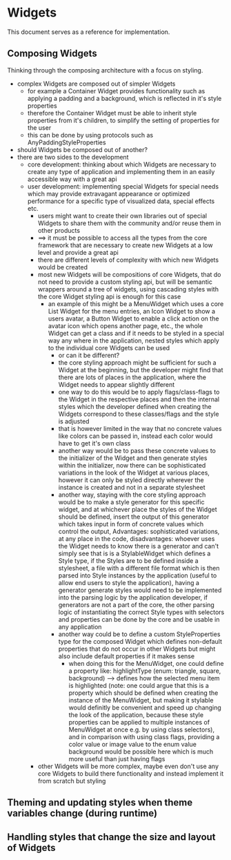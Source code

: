 
# Widgets

This document serves as a reference for implementation.

## Composing Widgets

Thinking through the composing architecture with a focus on styling.

- complex Widgets are composed out of simpler Widgets
  - for example a Container Widget provides functionality such as applying a padding and a background, which is reflected in it's style properties
  - therefore the Container Widget must be able to inherit style properties from it's children, to simplify the setting of properties for the user
  - this can be done by using protocols such as AnyPaddingStyleProperties
- should Widgets be composed out of another?
- there are two sides to the development
  - core development: thinking about which Widgets are necessary to create any type of application and implementing them in an easily accessible way with a great api
  - user development: implementing special Widgets for special needs which may provide extravagant appearance or optimized performance for a specific type of visualized data, special effects etc.
    - users might want to create their own libraries out of special Widgets to share them with the community and/or reuse them in other products
    - ==> it must be possible to access all the types from the core framework that are necessary to create new Widgets at a low level and provide a great api
    - there are different levels of complexity with which new Widgets would be created
    - most new Widgets will be compositions of core Widgets, that do not need to provide a custom styling api, but will be semantic wrappers around a tree of widgets, using cascading styles with the core Widget styling api is enough for this case
      - an example of this might be a MenuWidget which uses a core List Widget for the menu entries, an Icon Widget to show a users avatar, a Button Widget to enable a click action on the avatar icon which opens another page, etc., the whole Widget can get a class and if it needs to be styled in a special way any where in the application, nested styles which apply to the individual core Widgets can be used
        - or can it be different?
        - the core styling approach might be sufficient for such a Widget at the beginning, but the developer might find that there are lots of places in the application, where the Widget needs to appear slightly different
        - one way to do this would be to apply flags/class-flags to the Widget in the respective places and then the internal styles which the developer defined when creating the Widgets correspond to these classes/flags and the style is adjusted
        - that is however limited in the way that no concrete values like colors can be passed in, instead each color would have to get it's own class
        - another way would be to pass these concrete values to the initializer of the Widget and then generate styles within the initializer, now there can be sophisticated variations in the look of the Widget at various places, however it can only be styled directly wherever the instance is created and not in a separate stylesheet
        - another way, staying with the core styling approach would be to make a style generator for this specific widget, and at whichever place the styles of the Widget should be defined, insert the output of this generator which takes input in form of concrete values which control the output, Advantages: sophisticated variations, at any place in the code, disadvantages: whoever uses the Widget needs to know there is a generator and can't simply see that is is a StylableWidget which defines a Style type, if the Styles are to be defined inside a stylesheet, a file with a different file format which is then parsed into Style instances by the application (useful to allow end users to style the application), having a generator generate styles would need to be implemented into the parsing logic by the application developer, if generators are not a part of the core, the other parsing logic of instantiating the correct Style types with selectors and properties can be done by the core and be usable in any application
        - another way could be to define a custom StyleProperties type for the composed Widget which defines non-default properties that do not occur in other Widgets but might also include default properties if it makes sense
          - when doing this for the MenuWidget, one could define a property like: highlightType (enum: triangle, square, background) --> defines how the selected menu item is highlighted (note: one could argue that this is a property which should be defined when creating the instance of the MenuWidget, but making it stylable would definitly be convenient and speed up changing the look of the application, because these style properties can be applied to multiple instances of MenuWidget at once e.g. by using class selectors), and in comparison with using class flags, providing a color value or image value to the enum value background would be possible here which is much more useful than just having flags
    - other Widgets will be more complex, maybe even don't use any core Widgets to build there functionality and instead implement it from scratch but styling


## Theming and updating styles when theme variables change (during runtime)

## Handling styles that change the size and layout of Widgets